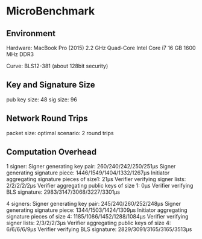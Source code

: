 # MicroBenchmark

## Environment

Hardware: 
MacBook Pro (2015)
2.2 GHz Quad-Core Intel Core i7
16 GB 1600 MHz DDR3

Curve: 
BLS12-381 (about 128bit security)

## Key and Signature Size

pub key size: 48
sig size: 96

## Network Round Trips

packet size: 
optimal scenario: 2 round trips

## Computation Overhead

1 signer:
Signer generating key pair: 260/240/242/250/251µs
Signer generating signature piece: 1446/1549/1404/1332/1267µs
Initiator aggregating signature pieces of size1: 21µs
Verifier verifying signer lists: 2/2/2/2/2µs
Verifier aggregating public keys of size 1: 0µs
Verifier verifying BLS signature: 2983/3147/3068/3227/3301µs

4 signers:
Signer generating key pair: 245/240/260/252/248µs
Signer generating signature piece: 1344/1503/1424/1309µs
Initiator aggregating signature pieces of size 4: 1185/1086/1452/1288/1084µs
Verifier verifying signer lists: 2/3/2/2/3µs
Verifier aggregating public keys of size 4: 6/6/6/6/9µs
Verifier verifying BLS signature: 2829/3091/3165/3165/3513µs